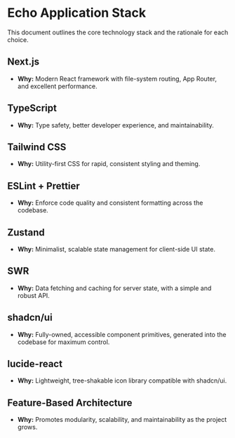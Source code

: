 # Echo Application Stack

This document outlines the core technology stack and the rationale for each choice.

## Next.js
- **Why:** Modern React framework with file-system routing, App Router, and excellent performance.

## TypeScript
- **Why:** Type safety, better developer experience, and maintainability.

## Tailwind CSS
- **Why:** Utility-first CSS for rapid, consistent styling and theming.

## ESLint + Prettier
- **Why:** Enforce code quality and consistent formatting across the codebase.

## Zustand
- **Why:** Minimalist, scalable state management for client-side UI state.

## SWR
- **Why:** Data fetching and caching for server state, with a simple and robust API.

## shadcn/ui
- **Why:** Fully-owned, accessible component primitives, generated into the codebase for maximum control.

## lucide-react
- **Why:** Lightweight, tree-shakable icon library compatible with shadcn/ui.

## Feature-Based Architecture
- **Why:** Promotes modularity, scalability, and maintainability as the project grows.
